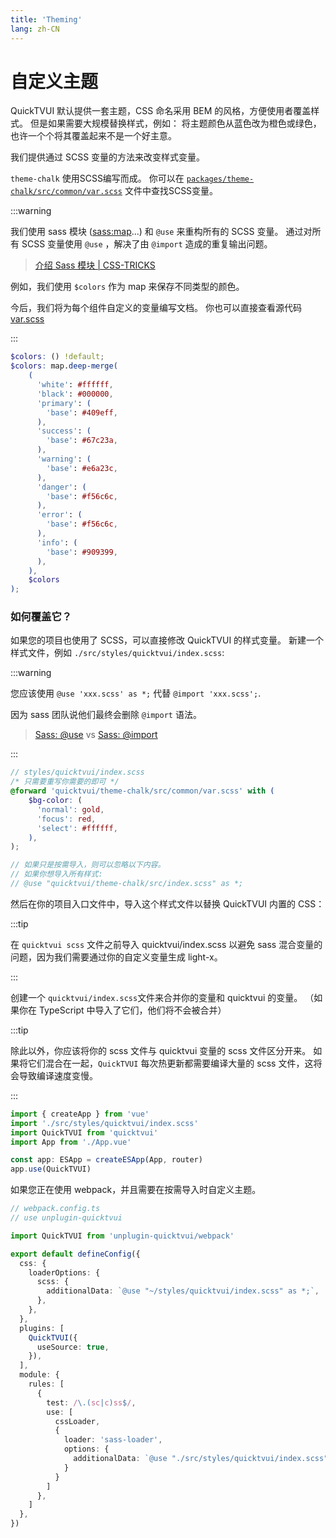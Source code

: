 ```yaml
---
title: 'Theming'
lang: zh-CN
---
```


# 自定义主题

QuickTVUI 默认提供一套主题，CSS 命名采用 BEM 的风格，方便使用者覆盖样式。 但是如果需要大规模替换样式，例如： 将主题颜色从蓝色改为橙色或绿色，也许一个个将其覆盖起来不是一个好主意。

我们提供通过 SCSS 变量的方法来改变样式变量。

`theme-chalk` 使用SCSS编写而成。
你可以在 [`packages/theme-chalk/src/common/var.scss`](https://github.com/quicktvui/quicktvui/blob/dev/packages/theme-chalk/src/common/var.scss)
文件中查找SCSS变量。

:::warning

我们使用 sass 模块 ([sass:map](https://sass-lang.com/documentation/values/maps)...) 和 `@use` 来重构所有的 SCSS 变量。 通过对所有 SCSS
变量使用 `@use` ，解决了由 `@import` 造成的重复输出问题。

> [介绍 Sass 模块 | CSS-TRICKS](https://css-tricks.com/introducing-sass-modules/)

例如，我们使用 `$colors` 作为 map 来保存不同类型的颜色。

今后，我们将为每个组件自定义的变量编写文档。
你也可以直接查看源代码 [var.scss](https://github.com/element-plus/element-plus/blob/dev/packages/theme-chalk/src/common/var.scss)

:::

```scss
$colors: () !default;
$colors: map.deep-merge(
    (
      'white': #ffffff,
      'black': #000000,
      'primary': (
        'base': #409eff,
      ),
      'success': (
        'base': #67c23a,
      ),
      'warning': (
        'base': #e6a23c,
      ),
      'danger': (
        'base': #f56c6c,
      ),
      'error': (
        'base': #f56c6c,
      ),
      'info': (
        'base': #909399,
      ),
    ),
    $colors
);
```

### 如何覆盖它？

如果您的项目也使用了 SCSS，可以直接修改 QuickTVUI 的样式变量。 新建一个样式文件，例如
`./src/styles/quicktvui/index.scss`:

:::warning

您应该使用 `@use 'xxx.scss' as *;` 代替 `@import 'xxx.scss';`.

因为 sass 团队说他们最终会删除 `@import` 语法。

> [Sass: @use](https://sass-lang.com/documentation/at-rules/use) vs [Sass: @import](https://sass-lang.com/documentation/at-rules/import)

:::

```scss
// styles/quicktvui/index.scss
/* 只需要重写你需要的即可 */
@forward 'quicktvui/theme-chalk/src/common/var.scss' with (
    $bg-color: (
      'normal': gold,
      'focus': red,
      'select': #ffffff,
    ),
);

// 如果只是按需导入，则可以忽略以下内容。
// 如果你想导入所有样式:
// @use "quicktvui/theme-chalk/src/index.scss" as *;
```

然后在你的项目入口文件中，导入这个样式文件以替换 QuickTVUI 内置的 CSS：

:::tip

在 `quicktvui scss` 文件之前导入 quicktvui/index.scss 以避免 sass 混合变量的问题，因为我们需要通过你的自定义变量生成 light-x。

:::

创建一个 `quicktvui/index.scss`文件来合并你的变量和 quicktvui 的变量。 （如果你在 TypeScript 中导入了它们，他们将不会被合并）

:::tip

除此以外，你应该将你的 scss 文件与 quicktvui 变量的 scss 文件区分开来。 如果将它们混合在一起，`QuickTVUI` 每次热更新都需要编译大量的 scss 文件，这将会导致编译速度变慢。

:::

```ts
import { createApp } from 'vue'
import './src/styles/quicktvui/index.scss'
import QuickTVUI from 'quicktvui'
import App from './App.vue'

const app: ESApp = createESApp(App, router)
app.use(QuickTVUI)
```

如果您正在使用 webpack，并且需要在按需导入时自定义主题。

```ts
// webpack.config.ts
// use unplugin-quicktvui

import QuickTVUI from 'unplugin-quicktvui/webpack'

export default defineConfig({
  css: {
    loaderOptions: {
      scss: {
        additionalData: `@use "~/styles/quicktvui/index.scss" as *;`,
      },
    },
  },
  plugins: [
    QuickTVUI({
      useSource: true,
    }),
  ],
  module: {
    rules: [
      {
        test: /\.(sc|c)ss$/,
        use: [
          cssLoader,
          {
            loader: 'sass-loader',
            options: {
              additionalData: `@use "./src/styles/quicktvui/index.scss" as *;`,
            }
          }
        ]
      },
    ]
  },
})
```
